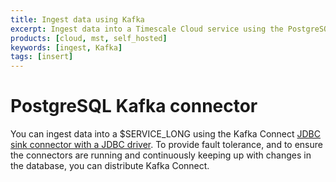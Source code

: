 ```yaml
---
title: Ingest data using Kafka
excerpt: Ingest data into a Timescale Cloud service using the PostgreSQL Kafka connector
products: [cloud, mst, self_hosted]
keywords: [ingest, Kafka]
tags: [insert]
---
```


# PostgreSQL Kafka connector

You can ingest data into a $SERVICE_LONG using the Kafka Connect
[JDBC sink connector with a JDBC driver][postgresql-connector-kafka]. 
To provide fault tolerance, and to ensure the connectors are running and continuously
keeping up with changes in the database, you can distribute Kafka Connect.


[postgresql-connector-kafka]: https://docs.confluent.io/kafka-connectors/jdbc/current/sink-connector/overview.html
